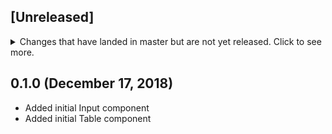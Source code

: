 ## [Unreleased]
<details>
  <summary>
    Changes that have landed in master but are not yet released.
    Click to see more.
  </summary>
</details>

## 0.1.0 (December 17, 2018)
- Added initial Input component
- Added initial Table component
